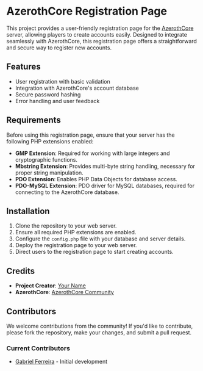 # AzerothCore Registration Page

This project provides a user-friendly registration page for the [AzerothCore](https://github.com/azerothcore/azerothcore-wotlk) server, allowing players to create accounts easily. Designed to integrate seamlessly with AzerothCore, this registration page offers a straightforward and secure way to register new accounts.

## Features
- User registration with basic validation
- Integration with AzerothCore's account database
- Secure password hashing
- Error handling and user feedback

## Requirements
Before using this registration page, ensure that your server has the following PHP extensions enabled:

- **GMP Extension**: Required for working with large integers and cryptographic functions.
- **Mbstring Extension**: Provides multi-byte string handling, necessary for proper string manipulation.
- **PDO Extension**: Enables PHP Data Objects for database access.
- **PDO-MySQL Extension**: PDO driver for MySQL databases, required for connecting to the AzerothCore database.

## Installation
1. Clone the repository to your web server.
2. Ensure all required PHP extensions are enabled.
3. Configure the `config.php` file with your database and server details.
4. Deploy the registration page to your web server.
5. Direct users to the registration page to start creating accounts.

## Credits
- **Project Creator**: [Your Name](https://github.com/ferreira9006)
- **AzerothCore**: [AzerothCore Community](https://github.com/azerothcore)

## Contributors
We welcome contributions from the community! If you'd like to contribute, please fork the repository, make your changes, and submit a pull request.

### Current Contributors
- [Gabriel Ferreira](https://github.com/ferreira9006) - Initial development

